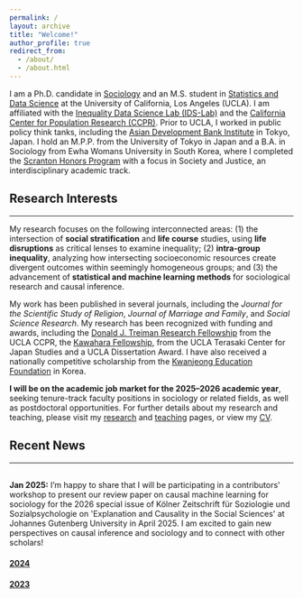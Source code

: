 ```yaml
---
permalink: /
layout: archive
title: "Welcome!"
author_profile: true
redirect_from: 
  - /about/
  - /about.html
---
```




I am a Ph.D. candidate in [Sociology](https://soc.ucla.edu/) and an M.S. student in [Statistics and Data Science](https://statistics.ucla.edu/) at the University of California, Los Angeles (UCLA). I am affiliated with the [Inequality Data Science Lab (IDS-Lab)](https://www.inequalitydatasciencelab.org/) and the [California Center for Population Research (CCPR)](https://ccpr.ucla.edu/). Prior to UCLA, I worked in public policy think tanks, including the [Asian Development Bank Institute](https://www.adb.org/adbi/main) in Tokyo, Japan. I hold an M.P.P. from the University of Tokyo in Japan and a B.A. in Sociology from Ewha Womans University in South Korea, where I completed the [Scranton Honors Program](https://myr.ewha.ac.kr/escranton/shp/about-shp.do) with a focus in Society and Justice, an interdisciplinary academic track. 

## Research Interests 
------
My research focuses on the following interconnected areas: (1) the intersection of **social stratification** and **life course** studies, using **life disruptions** as critical lenses to examine inequality; (2) **intra-group inequality**, analyzing how intersecting socioeconomic resources create divergent outcomes within seemingly homogeneous groups; and (3) the advancement of **statistical and machine learning methods** for sociological research and causal inference.

My work has been published in several journals, including the _Journal for the Scientific Study of Religion_, _Journal of Marriage and Family_, and _Social Science Research_. My research has been recognized with funding and awards, including the [Donald J. Treiman Research Fellowship](https://ccpr.ucla.edu/funding/treiman-research-fellowship/) from the UCLA CCPR, the [Kawahara Fellowship](https://www.international.ucla.edu/japan/internal/4680), from the UCLA Terasaki Center for Japan Studies and a UCLA Dissertation Award. I have also received a nationally competitive scholarship from the [Kwanjeong Education Foundation](https://www.ikef.or.kr/) in Korea.

**I will be on the academic job market for the 2025–2026 academic year**, seeking tenure-track faculty positions in sociology or related fields, as well as postdoctoral opportunities. For further details about my research and teaching, please visit my [research](/research) and [teaching](/teaching) pages, or view my [CV](/files/CV_NJ.pdf).


## Recent News
------
<style>
  ul.news-list {
    list-style-type: none; /* Removes default bullet points */
    padding-left: 0; /* Removes default padding */
    margin-top: 30px; /* Adds top margin */
  }

  ul.news-list li {
    margin-bottom: 20px; /* Adds space between news blocks */
  }

  .news-content {
    display: block; /* Default visibility for 2024 news */
    padding-top: 0px; /* Adds spacing above content */
  }

  .news-content.hidden {
    display: none; /* Hidden by default for previous years */
  }

  .year-title {
    font-weight: bold; /* Makes the year title bold */
    font-size: inherit; /* Inherit from the parent container */
    margin-bottom: 5px; /* Adds spacing below the year title */
    cursor: pointer; /* Indicates that the title is clickable */
  }

  .news-content ul {
    list-style-type: none; /* Removes bullet points for inner lists */
    padding-left: 0; /* Removes padding for inner lists */
    margin: 0; /* Removes margin for inner lists */
  }

  .news-content ul li {
    margin-bottom: 5px; /* Adds spacing between items in the same block */
  }

  @media (max-width: 768px) { /* Adjusts for devices with width up to 768px */
    ul.news-list {
      margin-top: 20px; /* Reduces top margin on smaller screens */
    }
  }
</style>

<script>
  function toggle_visibility(event, id) {
    event.preventDefault();
    var element = document.getElementById(id);
    if (element.classList.contains('hidden')) {
      element.classList.remove('hidden');
    } else {
      element.classList.add('hidden');
    }
  }
</script>

<ul class="news-list">
  <!-- 2025 News - Visible by Default -->
  <li>
    <div class="news-content">
      <ul>
      <li> <b>Jan 2025:</b> I’m happy to share that I will be participating in a contributors’ workshop to present our review paper on causal machine learning for sociology for the 2026 special issue of Kölner Zeitschrift für Soziologie und Sozialpsychologie on 'Explanation and Causality in the Social Sciences' at Johannes Gutenberg University in April 2025. I am excited to gain new perspectives on causal inference and sociology and to connect with other scholars! </li>
      </ul>
    </div>
  </li>

  <!-- Old News - Hidden by Default -->

  
  <li>
    <a href="#news-2024">
    <div class="year-title" onclick="toggle_visibility(event, 'news-2024');">2024</div>
</a>
    <div id="news-2024" class="news-content hidden">
      <ul>
              <li> <b>Dec 2024:</b> I’m excited to serve on the organizing team for next summer’s RC28 Meeting at UCLA. We’re looking forward to welcoming submissions and fostering meaningful discussions on social mobility and inequality among stratification researchers from around the world.</li>
<li> <b>Oct 2024:</b> I’m pleased to share that I’ll be organizing a regular session on Work and Family for ASA 2025. If you’re conducting research in this area, I’d be glad to see your work—please consider submitting.</li>
<li> <b>Feb 2024:</b> I’m grateful to have received UCLA’s dissertation award, which is supporting my research on life course inequalities.</li> 
      </ul>
    </div>
  </li>

  
  
  <li>
    <a href="#news-2023">
    <div class="year-title" onclick="toggle_visibility(event, 'news-2023');">2023</div>
</a>
    <div id="news-2023" class="news-content hidden">
      <ul>
        <li> <b>June 2023:</b> I had the privilege of organizing SICSS-UCLA (Summer Institute in Computational Social Science) with a focus on causal inference. It was an inspiring experience to connect with scholars passionate about leveraging computational methods for social science research. Learn more about SICSS here: <a href="https://sicss.io">https://sicss.io</a>.</li>
      </ul>
    </div>
  </li>

  
</ul>





